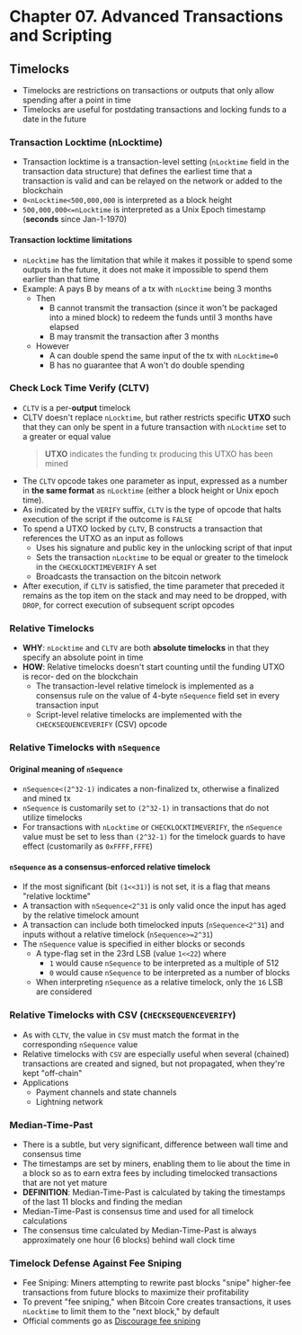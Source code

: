 # Chapter 07. Advanced Transactions and Scripting

## Timelocks

- Timelocks are restrictions on transactions or outputs that only allow spending after a point in time
- Timelocks are useful for postdating transactions and locking funds to a date in the future

### Transaction Locktime (nLocktime)

- Transaction locktime is a transaction-level setting (`nLocktime` field in the transaction data structure) that defines the earliest time that a transaction is valid and can be relayed on the network or added to the blockchain
- `0<nLocktime<500,000,000` is interpreted as a block height
- `500,000,000<=nLocktime` is interpreted as a Unix Epoch timestamp (**seconds** since Jan-1-1970)

#### Transaction locktime limitations

- `nLocktime` has the limitation that while it makes it possible to spend some outputs in the future, it does not make it impossible to spend them earlier than that time
- Example: A pays B by means of a tx with `nLocktime` being 3 months
  - Then
    - B cannot transmit the transaction (since it won't be packaged into a mined block) to redeem the funds until 3 months have elapsed
    - B may transmit the transaction after 3 months
  - However
    - A can double spend the same input of the tx with `nLocktime=0`
    - B has no guarantee that A won't do double spending

### Check Lock Time Verify (CLTV)

- `CLTV` is a per-**output** timelock
- CLTV doesn't replace `nLocktime`, but rather restricts specific **UTXO** such that they can only be spent in a future transaction with `nLocktime` set to a greater or equal value
  > **UTXO** indicates the funding tx producing this UTXO has been mined
- The `CLTV` opcode takes one parameter as input, expressed as a number in **the same format** as `nLocktime` (either a block height or Unix epoch time).
- As indicated by the `VERIFY` suffix, `CLTV` is the type of opcode that halts execution of the script if the outcome is `FALSE`
- To spend a UTXO locked by `CLTV`, B constructs a transaction that references the UTXO as an input as follows
  - Uses his signature and public key in the unlocking script of that input
  - Sets the transaction `nLocktime` to be equal or greater to the timelock in the `CHECKLOCKTIMEVERIFY` A set
  - Broadcasts the transaction on the bitcoin network
- After execution, if `CLTV` is satisfied, the time parameter that preceded it remains as the top item on the stack and may need to be dropped, with `DROP`, for correct execution of subsequent script opcodes

### Relative Timelocks

- **WHY**: `nLocktime` and `CLTV` are both **absolute timelocks** in that they specify an absolute point in time
- **HOW**: Relative timelocks doesn't start counting until the funding UTXO is recor‐ ded on the blockchain
  - The transaction-level relative timelock is implemented as a consensus rule on the value of 4-byte `nSequence` field set in every transaction input
  - Script-level relative timelocks are implemented with the `CHECKSEQUENCEVERIFY` (CSV) opcode

### Relative Timelocks with `nSequence`

#### Original meaning of `nSequence`

- `nSequence<(2^32-1)` indicates a non-finalized tx, otherwise a finalized and mined tx
- `nSequence` is customarily set to `(2^32-1)` in transactions that do not utilize timelocks
- For transactions with `nLocktime` or `CHECKLOCKTIMEVERIFY`, the `nSequence` value must be set to less than `(2^32-1)` for the timelock guards to have effect (customarily as `0xFFFF,FFFE`)

#### `nSequence` as a consensus-enforced relative timelock

- If the most significant (bit `(1<<31)`) is not set, it is a flag that means "relative locktime"
- A transaction with `nSequence<2^31` is only valid once the input has aged by the relative timelock amount
- A transaction can include both timelocked inputs (`nSequence<2^31`) and inputs without a relative timelock (`nSequence>=2^31`)
- The `nSequence` value is specified in either blocks or seconds
  - A type-flag set in the 23rd LSB (value `1<<22`) where
    - `1` would cause `nSequence` to be interpreted as a multiple of 512
    - `0` would cause `nSequence` to be interpreted as a number of blocks
  - When interpreting `nSequence` as a relative timelock, only the `16` LSB are considered

### Relative Timelocks with CSV (`CHECKSEQUENCEVERIFY`)

- As with `CLTV`, the value in `CSV` must match the format in the corresponding `nSequence` value
- Relative timelocks with `CSV` are especially useful when several (chained) transactions are created and signed, but not propagated, when they're kept "off-chain"
- Applications
  - Payment channels and state channels
  - Lightning network

### Median-Time-Past

- There is a subtle, but very significant, difference between wall time and consensus time
- The timestamps are set by miners, enabling them to lie about the time in a block so as to earn extra fees by including timelocked transactions that are not yet mature
- **DEFINITION**: Median-Time-Past is calculated by taking the timestamps of the last 11 blocks and finding the median
- Median-Time-Past is consensus time and used for all timelock calculations
- The consensus time calculated by Median-Time-Past is always approximately one hour (6 blocks) behind wall clock time

### Timelock Defense Against Fee Sniping

- Fee Sniping: Miners attempting to rewrite past blocks "snipe" higher-fee transactions from future blocks to maximize their profitability
- To prevent "fee sniping," when Bitcoin Core creates transactions, it uses `nLocktime` to limit them to the "next block," by default
- Official comments go as [Discourage fee sniping](https://github.com/bitcoin/bitcoin/commit/db6047d61b742be07442f891e70570b791c585e3)
